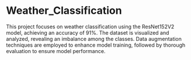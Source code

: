 # Weather_Classification
This project focuses on weather classification using the ResNet152V2 model, achieving an accuracy of 91%. The dataset is visualized and analyzed, revealing an imbalance among the classes. Data augmentation techniques are employed to enhance model training, followed by thorough evaluation to ensure model performance.
